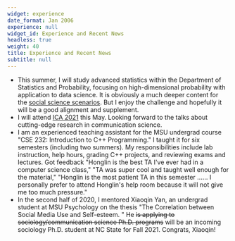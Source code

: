 ```yaml
---
widget: experience
date_format: Jan 2006
experience: null
widget_id: Experience and Recent News
headless: true
weight: 40
title: Experience and Recent News
subtitle: null
---
```

* This summer, I will study advanced statistics within the Department of Statistics and Probability, focusing on high-dimensional probability with application to data science. It is obviously a much deeper content for the [social science scenarios](https://www.carsonhlbao.com/post/causality/). But I enjoy the challenge and hopefully it will be a good alignment and supplement.
* I will attend [ICA 2021](https://www.icahdq.org/page/ICA2021) this May. Looking forward to the talks about cutting-edge research in communication science.
* I am an experienced teaching assistant for the MSU undergrad course "CSE 232: Introduction to C++ Programming." I taught it for six semesters (including two summers). My responsibilities include lab instruction, help hours, grading C++ projects, and reviewing exams and lectures. Got feedback "Honglin is the best TA I've ever had in a computer science class," "TA was super cool and taught well enough for the material," "Honglin is the most patient TA in this semester ...... I personally prefer to attend Honglin's help room because it will not give me too much pressure."
* In the second half of 2020, I mentored Xiaoqin Yan, an undergrad student at MSU Psychology on the thesis "The Correlation between Social Media Use and Self-esteem. " He ~~is applying to sociology/communication science Ph.D. programs~~ will be an incoming sociology Ph.D. student at NC State for Fall 2021. Congrats, Xiaoqin!